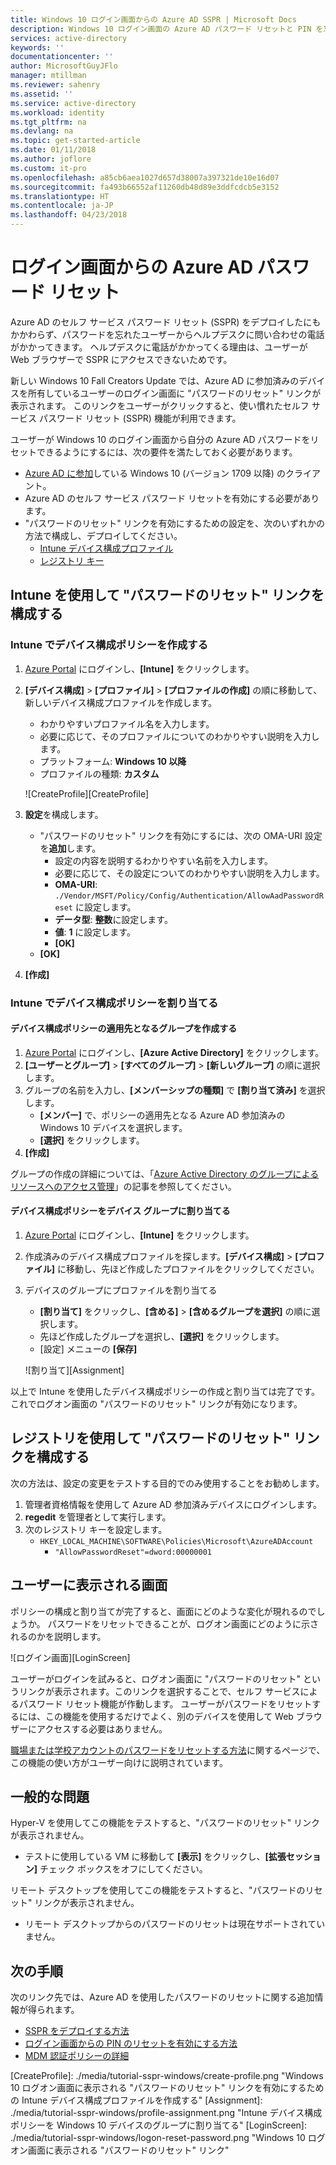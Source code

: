 ```yaml
---
title: Windows 10 ログイン画面からの Azure AD SSPR | Microsoft Docs
description: Windows 10 ログイン画面の Azure AD パスワード リセットと PIN を忘れた場合の対処方法を構成します。
services: active-directory
keywords: ''
documentationcenter: ''
author: MicrosoftGuyJFlo
manager: mtillman
ms.reviewer: sahenry
ms.assetid: ''
ms.service: active-directory
ms.workload: identity
ms.tgt_pltfrm: na
ms.devlang: na
ms.topic: get-started-article
ms.date: 01/11/2018
ms.author: joflore
ms.custom: it-pro
ms.openlocfilehash: a85cb6aea1027d657d38007a397321de10e16d07
ms.sourcegitcommit: fa493b66552af11260db48d89e3ddfcdcb5e3152
ms.translationtype: HT
ms.contentlocale: ja-JP
ms.lasthandoff: 04/23/2018
---
```

# <a name="azure-ad-password-reset-from-the-login-screen"></a>ログイン画面からの Azure AD パスワード リセット

Azure AD のセルフ サービス パスワード リセット (SSPR) をデプロイしたにもかかわらず、パスワードを忘れたユーザーからヘルプデスクに問い合わせの電話がかかってきます。 ヘルプデスクに電話がかかってくる理由は、ユーザーが Web ブラウザーで SSPR にアクセスできないためです。

新しい Windows 10 Fall Creators Update では、Azure AD に参加済みのデバイスを所有しているユーザーのログイン画面に "パスワードのリセット" リンクが表示されます。 このリンクをユーザーがクリックすると、使い慣れたセルフ サービス パスワード リセット (SSPR) 機能が利用できます。

ユーザーが Windows 10 のログイン画面から自分の Azure AD パスワードをリセットできるようにするには、次の要件を満たしておく必要があります。

* [Azure AD に参加](../device-management-azure-portal.md)している Windows 10 (バージョン 1709 以降) のクライアント。
* Azure AD のセルフ サービス パスワード リセットを有効にする必要があります。
* "パスワードのリセット" リンクを有効にするための設定を、次のいずれかの方法で構成し、デプロイしてください。
   * [Intune デバイス構成プロファイル](tutorial-sspr-windows.md#configure-reset-password-link-using-intune)
   * [レジストリ キー](tutorial-sspr-windows.md#configure-reset-password-link-using-the-registry)

## <a name="configure-reset-password-link-using-intune"></a>Intune を使用して "パスワードのリセット" リンクを構成する

### <a name="create-a-device-configuration-policy-in-intune"></a>Intune でデバイス構成ポリシーを作成する

1. [Azure Portal](https://portal.azure.com) にログインし、**[Intune]** をクリックします。
2. **[デバイス構成]** > **[プロファイル]** > **[プロファイルの作成]** の順に移動して、新しいデバイス構成プロファイルを作成します。
   * わかりやすいプロファイル名を入力します。
   * 必要に応じて、そのプロファイルについてのわかりやすい説明を入力します。
   * プラットフォーム: **Windows 10 以降**
   * プロファイルの種類: **カスタム**

   ![CreateProfile][CreateProfile]

3. **設定**を構成します。
   * "パスワードのリセット" リンクを有効にするには、次の OMA-URI 設定を**追加**します。
      * 設定の内容を説明するわかりやすい名前を入力します。
      * 必要に応じて、その設定についてのわかりやすい説明を入力します。
      * **OMA-URI**: `./Vendor/MSFT/Policy/Config/Authentication/AllowAadPasswordReset` に設定します。
      * **データ型**: **整数**に設定します。
      * **値**: **1** に設定します。
      * **[OK]**
   * **[OK]**
4. **[作成]**

### <a name="assign-a-device-configuration-policy-in-intune"></a>Intune でデバイス構成ポリシーを割り当てる

#### <a name="create-a-group-to-apply-device-configuration-policy-to"></a>デバイス構成ポリシーの適用先となるグループを作成する

1. [Azure Portal](https://portal.azure.com) にログインし、**[Azure Active Directory]** をクリックします。
2. **[ユーザーとグループ]** > **[すべてのグループ]** > **[新しいグループ]** の順に選択します。
3. グループの名前を入力し、**[メンバーシップの種類]** で **[割り当て済み]** を選択します。 
   * **[メンバー]** で、ポリシーの適用先となる Azure AD 参加済みの Windows 10 デバイスを選択します。
   * **[選択]** をクリックします。
4. **[作成]**

グループの作成の詳細については、「[Azure Active Directory のグループによるリソースへのアクセス管理](../active-directory-manage-groups.md)」の記事を参照してください。

#### <a name="assign-device-configuration-policy-to-device-group"></a>デバイス構成ポリシーをデバイス グループに割り当てる

1. [Azure Portal](https://portal.azure.com) にログインし、**[Intune]** をクリックします。
2. 作成済みのデバイス構成プロファイルを探します。**[デバイス構成]** > **[プロファイル]** に移動し、先ほど作成したプロファイルをクリックしてください。
3. デバイスのグループにプロファイルを割り当てる 
   * **[割り当て]** をクリックし、**[含める]** > **[含めるグループを選択]** の順に選択します。
   * 先ほど作成したグループを選択し、**[選択]** をクリックします。
   * [設定] メニューの **[保存]**

   ![割り当て][Assignment]

以上で Intune を使用したデバイス構成ポリシーの作成と割り当ては完了です。これでログオン画面の "パスワードのリセット" リンクが有効になります。

## <a name="configure-reset-password-link-using-the-registry"></a>レジストリを使用して "パスワードのリセット" リンクを構成する

次の方法は、設定の変更をテストする目的でのみ使用することをお勧めします。

1. 管理者資格情報を使用して Azure AD 参加済みデバイスにログインします。
2. **regedit** を管理者として実行します。
3. 次のレジストリ キーを設定します。
   * `HKEY_LOCAL_MACHINE\SOFTWARE\Policies\Microsoft\AzureADAccount`
      * `"AllowPasswordReset"=dword:00000001`

## <a name="what-do-users-see"></a>ユーザーに表示される画面

ポリシーの構成と割り当てが完了すると、画面にどのような変化が現れるのでしょうか。 パスワードをリセットできることが、ログオン画面にどのように示されるのかを説明します。

![ログイン画面][LoginScreen]

ユーザーがログインを試みると、ログオン画面に "パスワードのリセット" というリンクが表示されます。このリンクを選択することで、セルフ サービスによるパスワード リセット機能が作動します。 ユーザーがパスワードをリセットするには、この機能を使用するだけでよく、別のデバイスを使用して Web ブラウザーにアクセスする必要はありません。

[職場または学校アカウントのパスワードをリセットする方法](../active-directory-passwords-update-your-own-password.md#reset-password-at-sign-in)に関するページで、この機能の使い方がユーザー向けに説明されています。

## <a name="common-issues"></a>一般的な問題

Hyper-V を使用してこの機能をテストすると、"パスワードのリセット" リンクが表示されません。

* テストに使用している VM に移動して **[表示]** をクリックし、**[拡張セッション]** チェック ボックスをオフにしてください。

リモート デスクトップを使用してこの機能をテストすると、"パスワードのリセット" リンクが表示されません。

* リモート デスクトップからのパスワードのリセットは現在サポートされていません。

## <a name="next-steps"></a>次の手順
次のリンク先では、Azure AD を使用したパスワードのリセットに関する追加情報が得られます。

* [SSPR をデプロイする方法](howto-sspr-deployment.md)
* [ログイン画面からの PIN のリセットを有効にする方法](https://docs.microsoft.com/intune/device-windows-pin-reset)
* [MDM 認証ポリシーの詳細](https://docs.microsoft.com/windows/client-management/mdm/policy-csp-authentication)

[CreateProfile]: ./media/tutorial-sspr-windows/create-profile.png "Windows 10 ログオン画面に表示される "パスワードのリセット" リンクを有効にするための Intune デバイス構成プロファイルを作成する"
[Assignment]: ./media/tutorial-sspr-windows/profile-assignment.png "Intune デバイス構成ポリシーを Windows 10 デバイスのグループに割り当てる"
[LoginScreen]: ./media/tutorial-sspr-windows/logon-reset-password.png "Windows 10 ログオン画面に表示される "パスワードのリセット" リンク"
